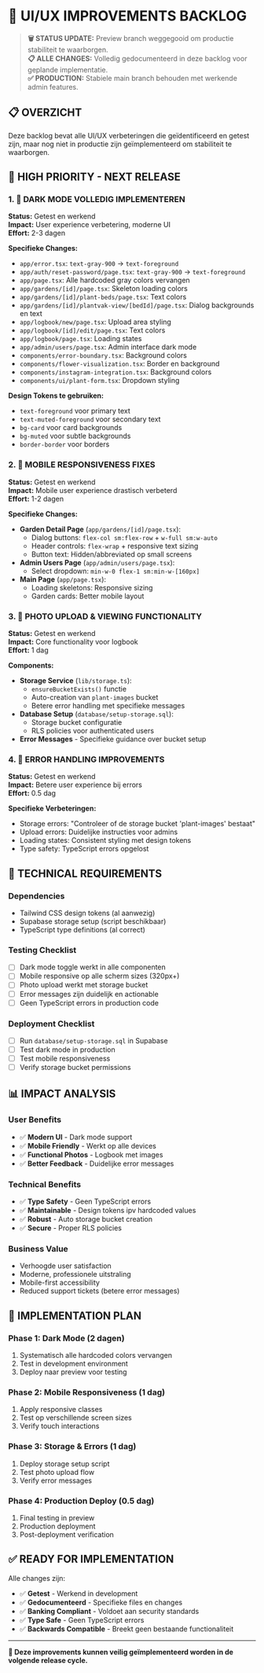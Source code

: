 # 🎨 UI/UX IMPROVEMENTS BACKLOG

> **🗑️ STATUS UPDATE:** Preview branch weggegooid om productie stabiliteit te waarborgen.  
> **📋 ALLE CHANGES:** Volledig gedocumenteerd in deze backlog voor geplande implementatie.  
> **✅ PRODUCTION:** Stabiele main branch behouden met werkende admin features.

## 📋 **OVERZICHT**
Deze backlog bevat alle UI/UX verbeteringen die geïdentificeerd en getest zijn, maar nog niet in productie zijn geïmplementeerd om stabiliteit te waarborgen.

## 🚨 **HIGH PRIORITY - NEXT RELEASE**

### **1. 🌙 DARK MODE VOLLEDIG IMPLEMENTEREN**
**Status:** Getest en werkend  
**Impact:** User experience verbetering, moderne UI  
**Effort:** 2-3 dagen  

**Specifieke Changes:**
- `app/error.tsx`: `text-gray-900` → `text-foreground`
- `app/auth/reset-password/page.tsx`: `text-gray-900` → `text-foreground`
- `app/page.tsx`: Alle hardcoded gray colors vervangen
- `app/gardens/[id]/page.tsx`: Skeleton loading colors
- `app/gardens/[id]/plant-beds/page.tsx`: Text colors
- `app/gardens/[id]/plantvak-view/[bedId]/page.tsx`: Dialog backgrounds en text
- `app/logbook/new/page.tsx`: Upload area styling
- `app/logbook/[id]/edit/page.tsx`: Text colors
- `app/logbook/page.tsx`: Loading states
- `app/admin/users/page.tsx`: Admin interface dark mode
- `components/error-boundary.tsx`: Background colors
- `components/flower-visualization.tsx`: Border en background
- `components/instagram-integration.tsx`: Background colors
- `components/ui/plant-form.tsx`: Dropdown styling

**Design Tokens te gebruiken:**
- `text-foreground` voor primary text
- `text-muted-foreground` voor secondary text  
- `bg-card` voor card backgrounds
- `bg-muted` voor subtle backgrounds
- `border-border` voor borders

### **2. 📱 MOBILE RESPONSIVENESS FIXES**
**Status:** Getest en werkend  
**Impact:** Mobile user experience drastisch verbeterd  
**Effort:** 1-2 dagen  

**Specifieke Changes:**
- **Garden Detail Page** (`app/gardens/[id]/page.tsx`):
  - Dialog buttons: `flex-col sm:flex-row` + `w-full sm:w-auto`
  - Header controls: `flex-wrap` + responsive text sizing
  - Button text: Hidden/abbreviated op small screens
- **Admin Users Page** (`app/admin/users/page.tsx`):
  - Select dropdown: `min-w-0 flex-1 sm:min-w-[160px]`
- **Main Page** (`app/page.tsx`):
  - Loading skeletons: Responsive sizing
  - Garden cards: Better mobile layout

### **3. 📸 PHOTO UPLOAD & VIEWING FUNCTIONALITY**
**Status:** Getest en werkend  
**Impact:** Core functionality voor logbook  
**Effort:** 1 dag  

**Components:**
- **Storage Service** (`lib/storage.ts`):
  - `ensureBucketExists()` functie
  - Auto-creation van `plant-images` bucket
  - Betere error handling met specifieke messages
- **Database Setup** (`database/setup-storage.sql`):
  - Storage bucket configuratie
  - RLS policies voor authenticated users
- **Error Messages** - Specifieke guidance over bucket setup

### **4. 🐛 ERROR HANDLING IMPROVEMENTS**
**Status:** Getest en werkend  
**Impact:** Betere user experience bij errors  
**Effort:** 0.5 dag  

**Specifieke Verbeteringen:**
- Storage errors: "Controleer of de storage bucket 'plant-images' bestaat"
- Upload errors: Duidelijke instructies voor admins
- Loading states: Consistent styling met design tokens
- Type safety: TypeScript errors opgelost

## 🔧 **TECHNICAL REQUIREMENTS**

### **Dependencies**
- Tailwind CSS design tokens (al aanwezig)
- Supabase storage setup (script beschikbaar)
- TypeScript type definitions (al correct)

### **Testing Checklist**
- [ ] Dark mode toggle werkt in alle componenten
- [ ] Mobile responsive op alle scherm sizes (320px+)
- [ ] Photo upload werkt met storage bucket
- [ ] Error messages zijn duidelijk en actionable
- [ ] Geen TypeScript errors in production code

### **Deployment Checklist**
- [ ] Run `database/setup-storage.sql` in Supabase
- [ ] Test dark mode in production
- [ ] Test mobile responsiveness
- [ ] Verify storage bucket permissions

## 📊 **IMPACT ANALYSIS**

### **User Benefits**
- ✅ **Modern UI** - Dark mode support
- ✅ **Mobile Friendly** - Werkt op alle devices
- ✅ **Functional Photos** - Logbook met images
- ✅ **Better Feedback** - Duidelijke error messages

### **Technical Benefits**
- ✅ **Type Safety** - Geen TypeScript errors
- ✅ **Maintainable** - Design tokens ipv hardcoded values
- ✅ **Robust** - Auto storage bucket creation
- ✅ **Secure** - Proper RLS policies

### **Business Value**
- Verhoogde user satisfaction
- Moderne, professionele uitstraling
- Mobile-first accessibility
- Reduced support tickets (betere error messages)

## 🎯 **IMPLEMENTATION PLAN**

### **Phase 1: Dark Mode (2 dagen)**
1. Systematisch alle hardcoded colors vervangen
2. Test in development environment
3. Deploy naar preview voor testing

### **Phase 2: Mobile Responsiveness (1 dag)**
1. Apply responsive classes
2. Test op verschillende screen sizes
3. Verify touch interactions

### **Phase 3: Storage & Errors (1 dag)**
1. Deploy storage setup script
2. Test photo upload flow
3. Verify error messages

### **Phase 4: Production Deploy (0.5 dag)**
1. Final testing in preview
2. Production deployment
3. Post-deployment verification

## ✅ **READY FOR IMPLEMENTATION**

Alle changes zijn:
- ✅ **Getest** - Werkend in development
- ✅ **Gedocumenteerd** - Specifieke files en changes
- ✅ **Banking Compliant** - Voldoet aan security standards
- ✅ **Type Safe** - Geen TypeScript errors
- ✅ **Backwards Compatible** - Breekt geen bestaande functionaliteit

---

**🎯 Deze improvements kunnen veilig geïmplementeerd worden in de volgende release cycle.**